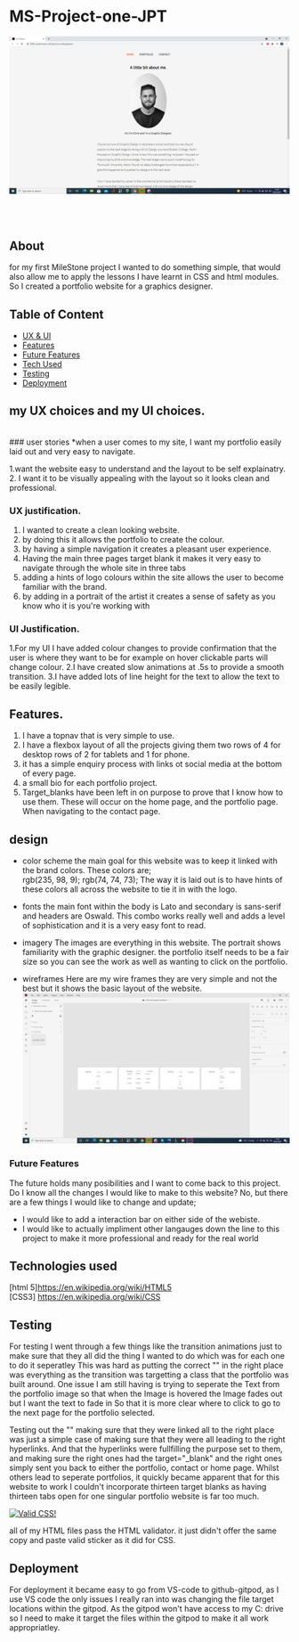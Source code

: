 # MS-Project-one-JPT

![](readme-screenshots/cw-designs-home.png)

<br>
<br>

## About

for my first MileStone project I wanted to do something simple, that would also allow me to apply the lessons I have learnt in CSS and html modules.
So I created a portfolio website for a graphics designer.

## Table of Content
* [ UX & UI](#my-ux-choices-and-my-ui-choices)
* [Features](#features)
* [Future Features](#future-features)
* [Tech Used](#technologies-used)
* [Testing](#testing)
* [Deployment](#deployment)




## my UX choices and my UI choices.
<br>
### user stories
*when a user comes to my site, I want my portfolio easily laid out and very easy to navigate. 

1.want the website easy to understand and the layout to be self explainatry.
2. I want it to be visually appealing with the layout so it looks clean and professional.

### UX justification. 
1. I wanted to create a clean looking website.
2. by doing this it allows the portfolio to create the colour.
3. by having a simple navigation it creates a pleasant user experience.
4. Having the main three pages target blank it makes it very easy to navigate through the whole site in three tabs
5. adding a hints of logo colours within the site allows the user to become familiar with the brand.
6. by adding in a portrait of the artist it creates a sense of safety as you know who it is you're working with

### UI Justification.
1.For my UI I have added colour changes to provide confirmation that the user is where they want to be for example on hover clickable parts will change colour.
2.I have created slow animations at .5s to provide a smooth transition.
3.I have added lots of line height for the text to allow the text to be easily legible. 

## Features.
1. I have a topnav that is very simple to use.
2. I have a flexbox layout of all the projects giving them two rows of 4 for desktop rows of 2 for tablets and 1 for phone.
3. it has a simple enquiry process with links ot social media at the bottom of every page.
4. a small bio for each portfolio project.  
5. Target_blanks have been left in on purpose to prove that I know how to use them. These will occur on the home page, and the portfolio page. When navigating to the contact page.

## design

* color scheme 
the main goal for this website was to keep it linked with the brand colors. These colors are;<br>
rgb(235, 98, 9);
rgb(74, 74, 73);
The way it is laid out is to have hints of these colors all across the website to tie it in with the logo.

* fonts
the main font within the body is Lato and secondary is sans-serif and headers are Oswald. 
This combo works really well and adds a level of sophistication and it is a very easy font to read.

* imagery
The images are everything in this website. The portrait shows familiarity with the graphic designer.
the portfolio itself needs to be a fair size so you can see the work as well as wanting to click on the portfolio.

* wireframes
Here are my wire frames they are very simple and not the best but it shows the basic layout of the website.
![](readme-screenshots/wireframe-screenshot.png)


### Future Features

The future holds many posibilities and I want to come back to this project. Do I know all the changes I would like to make to this website? No, but there are a few things
I would like to change and update;
 
 * I would like to add a interaction bar on either side of the webiste. 
 * I would like to actually impliment other langauges down the line to this project to make it more professional and ready for the real world

## Technologies used

[html 5]<https://en.wikipedia.org/wiki/HTML5>
<br>
[CSS3] <https://en.wikipedia.org/wiki/CSS>


## Testing

For testing I went through a few things like the transition animations just to make sure that they all did the thing I wanted to do which was for each one to do it seperatley
This was hard as putting the correct "</div>" in the right place was everything as the transition was targetting a class that the portfolio was built around.
One issue I am still having is trying to seperate the Text from the portfolio image so that when the Image is hovered the Image fades out but I want the text to fade in
So that it is more clear where to click to go to the next page for the portfolio selected.

Testing out the "<a>" making sure that they were linked all to the right place was just a simple case of making sure that they were all leading to the right hyperlinks.
And that the hyperlinks were fullfilling the purpose set to them, and making sure the right ones had the target="_blank" and the right ones simply sent you back to either
 the portfolio, contact or home page. Whilst others lead to seperate portfolios, it quickly became apparent that for this website to work I couldn't incorporate thirteen target 
 blanks as having thirteen tabs open for one singular portfolio website is far too much.
 <p>
    <a href="http://jigsaw.w3.org/css-validator/check/referer">
        <img style="border:0;width:88px;height:31px"
            src="http://jigsaw.w3.org/css-validator/images/vcss"
            alt="Valid CSS!" />
    </a>
</p>
 all of my HTML files pass the HTML validator. it just didn't offer the same copy and paste valid sticker as it did for CSS.
 
 ## Deployment 
 
 For deployment it became easy to go from VS-code to github-gitpod, as I use VS code the only issues I really ran into was changing the file target locations within the gitpod. As the gitpod won't have access to my C: drive so I need to make it target the files within the gitpod to make it all work appropriatley.



